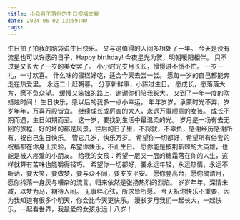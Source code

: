 ```yaml
---
title: 小众且不落俗的生日祝福文案
date: 2024-06-02 12:59:40
tags:
---
```


生日拍了拍我的脑袋说生日快乐。
又与这值得的人间多相处了一年。
今天是没有流星也可以许愿的日子，Happy birthday!
今夜星光为贺，明朝暖阳相伴。
只不过是又长大了一岁的美女罢了。
小小时光岁月长长，慢慢讲不慌不忙。
一岁一礼，一寸欢喜。
什么味的蛋糕好吃，适合今天去尝一尝。
愿每一岁的自己都能奔走在热爱里。
永远二十赶朝暮。
分享新鲜事，小陈过生日。
愿成长，愿落落大方，愿不负众望。
缓慢又笨拙的路上，谢谢你们陪我长大。
又到了一年一度的吹蜡烛时间！
生日快乐，愿以后的我多一点小幸运。
年年岁岁，承蒙时光不弃，岁岁年年，万喜万般皆宜。
继续成长成厉害的大人，永远万事顺意的女孩。
成长不期而遇，生日如期而至。
这一岁，要找到生活中最温柔的光。
岁月是一场有去无回的旅程，好的坏的都是风景，往后的日子里，不将就，不辜负，感谢经历感谢所有，祝自己生日快乐。
管它几岁，快乐万岁。
希望你一切都好，希望所有俗套的祝福都在你身上灵验，希望你快乐，不止生日。
愿你能是披荆斩棘的大英雄，也能是被人疼爱的小朋友。
给我的女孩：希望一层又一层的糖霜落在你的人生，这样就算有苦味也能嚼得轻巧。
希望你一切都好，要永远年轻，永远热情，永远不听话，要大笑，要做梦，要与众不同，要岁岁平安。
愿你登高台，愿你摘清月，愿你抖落一身灰与嘈杂的流言，归来依然是张扬热烈的烈焰。
岁岁年年，深情未减，以梦为马，期待人间。
无事绊心弦，所求皆所愿。
今天祝你快乐不重要，因为我知道有很多个明天，你会比今天更快乐。
漫长岁月我们一起长大，一起快乐，一起看世界，我最爱的女孩永远十八岁！